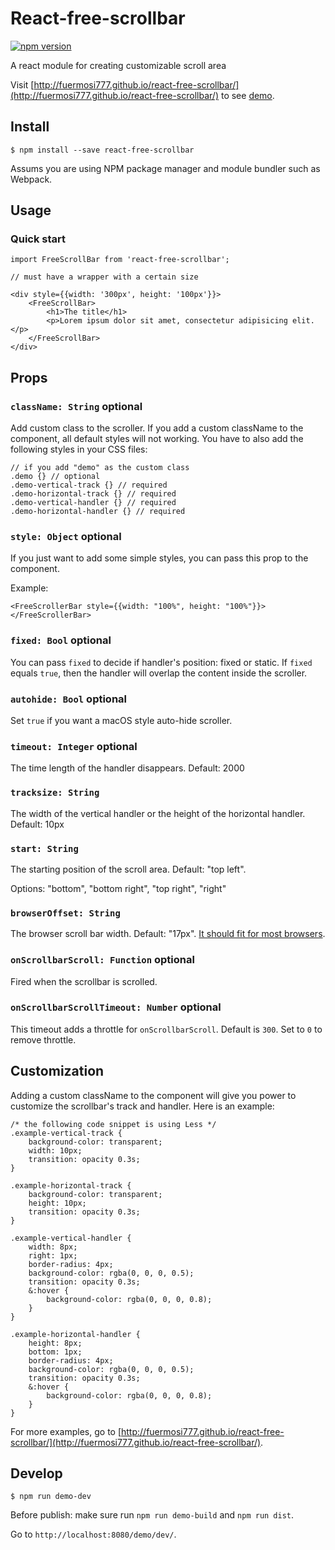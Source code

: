 # React-free-scrollbar

[![npm version](https://badge.fury.io/js/react-free-scrollbar.svg)](https://badge.fury.io/js/react-free-scrollbar)

A react module for creating customizable scroll area

Visit [http://fuermosi777.github.io/react-free-scrollbar/](http://fuermosi777.github.io/react-free-scrollbar/) to see [demo](http://fuermosi777.github.io/react-free-scrollbar/).

## Install

    $ npm install --save react-free-scrollbar

Assums you are using NPM package manager and module bundler such as Webpack.

## Usage

### Quick start

    import FreeScrollBar from 'react-free-scrollbar';

    // must have a wrapper with a certain size

    <div style={{width: '300px', height: '100px'}}>
        <FreeScrollBar>
            <h1>The title</h1>
            <p>Lorem ipsum dolor sit amet, consectetur adipisicing elit.</p>
        </FreeScrollBar>
    </div>

## Props

### `className: String` optional

Add custom class to the scroller. If you add a custom className to the component, all default styles will not working. You have to also add the following styles in your CSS files:

    // if you add "demo" as the custom class
    .demo {} // optional
    .demo-vertical-track {} // required
    .demo-horizontal-track {} // required
    .demo-vertical-handler {} // required
    .demo-horizontal-handler {} // required

### `style: Object` optional

If you just want to add some simple styles, you can pass this prop to the component.

Example:

    <FreeScrollerBar style={{width: "100%", height: "100%"}}></FreeScrollerBar>

### `fixed: Bool` optional

You can pass `fixed` to decide if handler's position: fixed or static. If `fixed` equals `true`, then the handler will overlap the content inside the scroller.

### `autohide: Bool` optional

Set `true` if you want a macOS style auto-hide scroller.

### `timeout: Integer` optional

The time length of the handler disappears. Default: 2000

### `tracksize: String`

The width of the vertical handler or the height of the horizontal handler. Default: 10px

### `start: String`

The starting position of the scroll area. Default: "top left".

Options: "bottom", "bottom right", "top right", "right"

### `browserOffset: String`

The browser scroll bar width. Default: "17px". [It should fit for most browsers](https://codepen.io/sambible/post/browser-scrollbar-widths).

### `onScrollbarScroll: Function` optional

Fired when the scrollbar is scrolled.

### `onScrollbarScrollTimeout: Number` optional

This timeout adds a throttle for `onScrollbarScroll`. Default is `300`. Set to `0` to remove throttle.

## Customization

Adding a custom className to the component will give you power to customize the scrollbar's track and handler. Here is an example:

    /* the following code snippet is using Less */
    .example-vertical-track {
        background-color: transparent;
        width: 10px;
        transition: opacity 0.3s;
    }

    .example-horizontal-track {
        background-color: transparent;
        height: 10px;
        transition: opacity 0.3s;
    }

    .example-vertical-handler {
        width: 8px;
        right: 1px;
        border-radius: 4px;
        background-color: rgba(0, 0, 0, 0.5);
        transition: opacity 0.3s;
        &:hover {
            background-color: rgba(0, 0, 0, 0.8);
        }
    }

    .example-horizontal-handler {
        height: 8px;
        bottom: 1px;
        border-radius: 4px;
        background-color: rgba(0, 0, 0, 0.5);
        transition: opacity 0.3s;
        &:hover {
            background-color: rgba(0, 0, 0, 0.8);
        }
    }

For more examples, go to [http://fuermosi777.github.io/react-free-scrollbar/](http://fuermosi777.github.io/react-free-scrollbar/).

## Develop

`$ npm run demo-dev`

Before publish: make sure run `npm run demo-build` and `npm run dist`.

Go to `http://localhost:8080/demo/dev/`.
